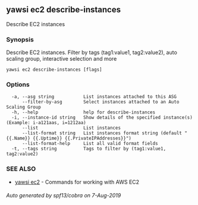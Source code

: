 ## yawsi ec2 describe-instances

Describe EC2 instances

### Synopsis


Describe EC2 instances. Filter by tags (tag1:value1, tag2:value2), auto scaling group, interactive selection and more

```
yawsi ec2 describe-instances [flags]
```

### Options

```
  -a, --asg string           List instances attached to this ASG
      --filter-by-asg        Select instances attached to an Auto Scaling Group
  -h, --help                 help for describe-instances
  -i, --instance-id string   Show details of the specified instance(s) (Example: i-a121aas, i=1212aa)
      --list                 List instances
      --list-format string   List instances format string (default "{{.Name}} {{.Uptime}} {{.PrivateIPAddresses}}")
      --list-format-help     List all valid format fields
  -t, --tags string          Tags to filter by (tag1:value1, tag2:value2)
```

### SEE ALSO
* [yawsi ec2](yawsi_ec2.md)	 - Commands for working with AWS EC2

###### Auto generated by spf13/cobra on 7-Aug-2019

